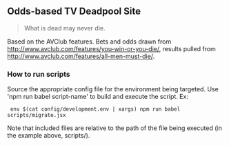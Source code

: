 ## Odds-based TV Deadpool Site

> What is dead may never die.

Based on the AVClub features. Bets and odds drawn from http://www.avclub.com/features/you-win-or-you-die/, results pulled from http://www.avclub.com/features/all-men-must-die/.

### How to run scripts

Source the appropriate config file for the environment being targeted. Use 'npm run babel script-name' to build and execute the script. Ex:

     env $(cat config/development.env | xargs) npm run babel scripts/migrate.jsx

Note that included files are relative to the path of the file being executed (in the example above, scripts/).
